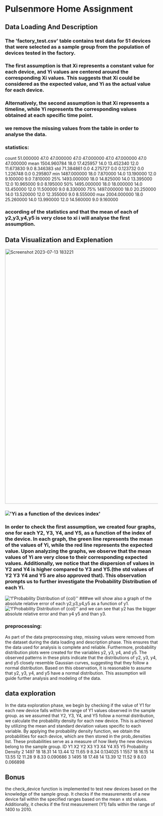 # Pulsenmore Home Assignment
## Data Loading And Description
### The 'factory_test.csv' table contains test data for 51 devices that were selected as a sample group from the population of devices tested in the factory.
### The first assumption is that Xi represents a constant value for each device, and Yi values are centered around the corresponding Xi values. This suggests that Xi could be considered as the expected value, and Yi as the actual value for each device. 
### Alternatively, the second assumption is that Xi represents a timeline, while Yi represents the corresponding values obtained at each specific time point. 
### we remove the missing values from the table in order to analyse the data.

### statistics:

count    51.000000  47.0  47.000000  47.0  47.000000  47.0  47.000000  47.0  47.000000
mean   1504.960784  18.0  17.425957  14.0  13.452340  12.0  11.673830   9.0   8.346383
std      71.384861   0.0   4.275727   0.0   0.123732   0.0   1.226748   0.0   0.295807
min    1487.000000  18.0   7.870000  14.0  13.190000  12.0   9.100000   9.0   7.810000
25%    1493.000000  18.0  14.825000  14.0  13.395000  12.0  10.965000   9.0   8.195000
50%    1495.000000  18.0  18.000000  14.0  13.450000  12.0  11.500000   9.0   8.330000
75%    1497.000000  18.0  20.250000  14.0  13.520000  12.0  12.355000   9.0   8.555000
max    2004.000000  18.0  25.260000  14.0  13.990000  12.0  14.560000   9.0   9.160000

### according of the statistics and that the mean of each of y2,y3,y4,y5 is very close to xi i will analyse the first assumption.

## Data Visualization and Explenation
<img width="839" alt="Screenshot 2023-07-13 183221" src="https://github.com/noamtza/Home-Assignment/assets/96843396/9b7f35ce-8991-4ae6-af6d-f38f78139a55">

### !['Yi as a function of the devices index']('./plot.png')
### In order to check the first assumption, we created four graphs, one for each Y2, Y3, Y4, and Y5, as a function of the index of the device. In each graph, the green line represents the mean of the values of Yi, while the red line represents the expected value. Upon analyzing the graphs, we observe that the mean values of Yi are very close to their corresponding expected values. Additionally, we notice that the dispersion of values in Y2 and Y4 is higher compared to Y3 and Y5.(the std values of Y2 Y3 Y4 and Y5 are also approved that). This observation prompts us to further investigate the Probability Distribution of each Yi.
!['f'Probability Distribution of {col}'']('./plot.png')
###we will show also a graph of the absolute relative error of each y2,y3,y4,y5 as a function of y1.
!['f'Probability Distribution of {col}'']('./plot.png')
and we can see that y2 has the bigger absolute relative error and than y4 y5 and than y3.
### preprocessing:
As part of the data preprocessing step, missing values were removed from the dataset during the data loading and description phase. This ensures that the data used for analysis is complete and reliable. Furthermore, probability distribution plots were created for the variables y2, y3, y4, and y5. The observed patterns in these plots indicate that the distributions of y2, y3, y4, and y5 closely resemble Gaussian curves, suggesting that they follow a normal distribution. Based on this observation, it is reasonable to assume that y2, y3, y4, and y5 have a normal distribution. This assumption will guide further analysis and modeling of the data.

## data exploration
In the data exploration phase, we begin by checking if the value of Y1 for each new device falls within the range of Y1 values observed in the sample group. 
as we assumed that Y2, Y3, Y4, and Y5 follow a normal distribution, we calculate the probability density for each new device. This is achieved by utilizing the mean and standard deviation values specific to each variable. By applying the probability density function, we obtain the probabilities for each device, which are then stored in the prob_densities list. These probabilities serve as a measure of how likely the new devices belong to the sample group.
 ID    Y1  X2     Y2  X3     Y3  X4     Y4  X5    Y5  Probability Density
  2  1497  18  18.31  14  13.44  12  11.65   9  8.34             0.134025
  1  1557  18  16.15  14  13.55  12  11.28   9  8.33             0.090686
  3  1495  18  17.48  14  13.39  12  11.52   9  8.03             0.066898

## Bonus
the check_device function is implemented to test new devices based on the knowledge of the sample group. It checks if the measurements of a new device fall within the specified ranges based on the mean ± std values. Additionally, it checks if the first measurement (Y1) falls within the range of 1400 to 2010.

